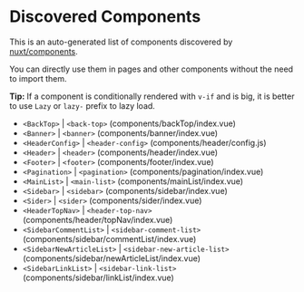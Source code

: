 # Discovered Components

This is an auto-generated list of components discovered by [nuxt/components](https://github.com/nuxt/components).

You can directly use them in pages and other components without the need to import them.

**Tip:** If a component is conditionally rendered with `v-if` and is big, it is better to use `Lazy` or `lazy-` prefix to lazy load.

- `<BackTop>` | `<back-top>` (components/backTop/index.vue)
- `<Banner>` | `<banner>` (components/banner/index.vue)
- `<HeaderConfig>` | `<header-config>` (components/header/config.js)
- `<Header>` | `<header>` (components/header/index.vue)
- `<Footer>` | `<footer>` (components/footer/index.vue)
- `<Pagination>` | `<pagination>` (components/pagination/index.vue)
- `<MainList>` | `<main-list>` (components/mainList/index.vue)
- `<Sidebar>` | `<sidebar>` (components/sidebar/index.vue)
- `<Sider>` | `<sider>` (components/sider/index.vue)
- `<HeaderTopNav>` | `<header-top-nav>` (components/header/topNav/index.vue)
- `<SidebarCommentList>` | `<sidebar-comment-list>` (components/sidebar/commentList/index.vue)
- `<SidebarNewArticleList>` | `<sidebar-new-article-list>` (components/sidebar/newArticleList/index.vue)
- `<SidebarLinkList>` | `<sidebar-link-list>` (components/sidebar/linkList/index.vue)
